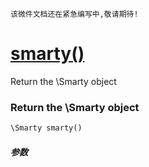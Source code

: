     该微件文档还在紧急编写中,敬请期待!
[smarty()](http://twinh.github.com/widget/api/smarty)
=====================================================

Return the \Smarty object

### Return the \Smarty object
```php
\Smarty smarty()
```

##### 参数

